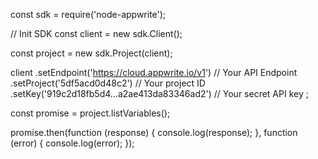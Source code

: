 const sdk = require('node-appwrite');

// Init SDK
const client = new sdk.Client();

const project = new sdk.Project(client);

client
    .setEndpoint('https://cloud.appwrite.io/v1') // Your API Endpoint
    .setProject('5df5acd0d48c2') // Your project ID
    .setKey('919c2d18fb5d4...a2ae413da83346ad2') // Your secret API key
;

const promise = project.listVariables();

promise.then(function (response) {
    console.log(response);
}, function (error) {
    console.log(error);
});